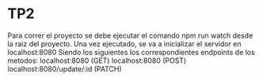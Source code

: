 # TP2

Para correr el proyecto se debe ejecutar el comando npm run watch desde la raiz del proyecto. Una vez ejecutado, se va a inicializar el servidor en localhost:8080
Siendo los siguientes los correspondientes endpoints de los metodos:
localhost:8080 (GET)
localhost:8080 (POST)
localhost:8080/update/:id (PATCH)
